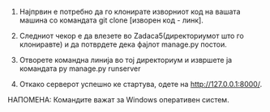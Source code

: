 1. Најпрвин е потребно да го клонирате изворниот код на вашата машина со командата 
    git clone [изворен  код - линк]. 

2. Следниот чекор е да влезете во Zadaca5(директориумот што го клониравте) и да потврдете дека фајлот manage.py постои.

3. Отворете командна линија во тој директориум и извршете ја командата 
    py manage.py runserver
    
4. Откако серверот успешно ке стартува, одете на http://127.0.0.1:8000/. 
    
    
НАПОМЕНА: Командите важат за Windows оперативен систем. 
